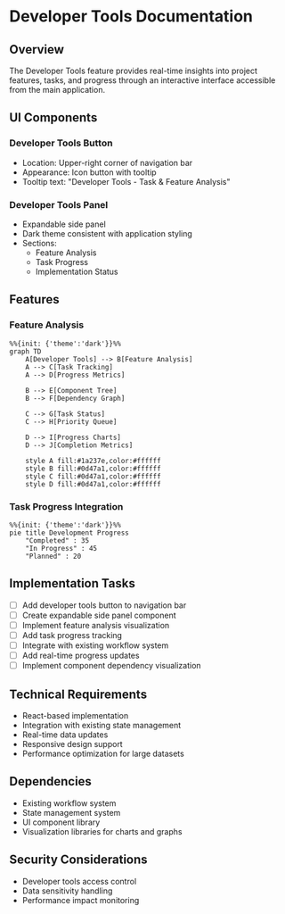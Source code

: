 # Developer Tools Documentation

## Overview
The Developer Tools feature provides real-time insights into project features, tasks, and progress through an interactive interface accessible from the main application.

## UI Components
### Developer Tools Button
- Location: Upper-right corner of navigation bar
- Appearance: Icon button with tooltip
- Tooltip text: "Developer Tools - Task & Feature Analysis"

### Developer Tools Panel
- Expandable side panel
- Dark theme consistent with application styling
- Sections:
  - Feature Analysis
  - Task Progress
  - Implementation Status

## Features
### Feature Analysis
```mermaid
%%{init: {'theme':'dark'}}%%
graph TD
    A[Developer Tools] --> B[Feature Analysis]
    A --> C[Task Tracking]
    A --> D[Progress Metrics]
    
    B --> E[Component Tree]
    B --> F[Dependency Graph]
    
    C --> G[Task Status]
    C --> H[Priority Queue]
    
    D --> I[Progress Charts]
    D --> J[Completion Metrics]
    
    style A fill:#1a237e,color:#ffffff
    style B fill:#0d47a1,color:#ffffff
    style C fill:#0d47a1,color:#ffffff
    style D fill:#0d47a1,color:#ffffff
```

### Task Progress Integration
```mermaid
%%{init: {'theme':'dark'}}%%
pie title Development Progress
    "Completed" : 35
    "In Progress" : 45
    "Planned" : 20
```

## Implementation Tasks
- [ ] Add developer tools button to navigation bar
- [ ] Create expandable side panel component
- [ ] Implement feature analysis visualization
- [ ] Add task progress tracking
- [ ] Integrate with existing workflow system
- [ ] Add real-time progress updates
- [ ] Implement component dependency visualization

## Technical Requirements
- React-based implementation
- Integration with existing state management
- Real-time data updates
- Responsive design support
- Performance optimization for large datasets

## Dependencies
- Existing workflow system
- State management system
- UI component library
- Visualization libraries for charts and graphs

## Security Considerations
- Developer tools access control
- Data sensitivity handling
- Performance impact monitoring